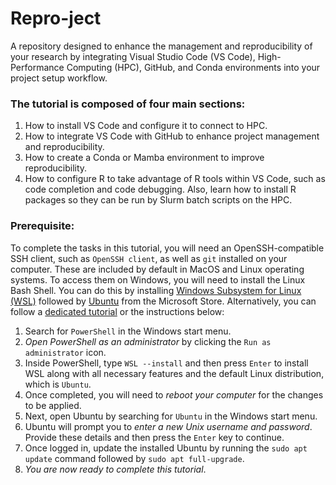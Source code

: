 # Repro-ject

A repository designed to enhance the management and reproducibility of your research by integrating Visual Studio Code (VS Code), High-Performance Computing (HPC), GitHub, and Conda environments into your project setup workflow.

### The tutorial is composed of four main sections:
1. How to install VS Code and configure it to connect to HPC.
2. How to integrate VS Code with GitHub to enhance project management and reproducibility.
3. How to create a Conda or Mamba environment to improve reproducibility.
4. How to configure R to take advantage of R tools within VS Code, such as code completion and code debugging. Also, learn how to install R packages so they can be run by Slurm batch scripts on the HPC.

### Prerequisite:
To complete the tasks in this tutorial, you will need an OpenSSH-compatible SSH client, such as `OpenSSH client`, as well as `git` installed on your computer. These are included by default in MacOS and Linux operating systems. To access them on Windows, you will need to install the Linux Bash Shell. You can do this by installing [Windows Subsystem for Linux (WSL)](https://apps.microsoft.com/store/detail/windows-subsystem-for-linux/9P9TQF7MRM4R) followed by [Ubuntu](https://apps.microsoft.com/store/detail/ubuntu/9PDXGNCFSCZV) from the Microsoft Store. Alternatively, you can follow a [dedicated tutorial](https://itsfoss.com/install-bash-on-windows/) or the instructions below:

1. Search for `PowerShell` in the Windows start menu.
2. *Open PowerShell as an administrator* by clicking the `Run as administrator` icon.
3. Inside PowerShell, type `WSL --install` and then press `Enter` to install WSL along with all necessary features and the default Linux distribution, which is `Ubuntu`.
4. Once completed, you will need to *reboot your computer* for the changes to be applied.
5. Next, open Ubuntu by searching for `Ubuntu` in the Windows start menu.
6. Ubuntu will prompt you to *enter a new Unix username and password*. Provide these details and then press the `Enter` key to continue.
7. Once logged in, update the installed Ubuntu by running the `sudo apt update` command followed by `sudo apt full-upgrade`.
8. *You are now ready to complete this tutorial*.

